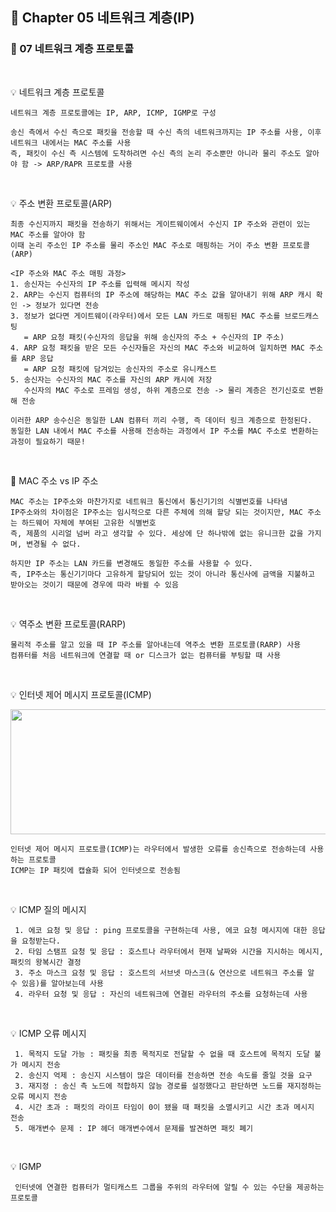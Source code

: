 ## 📕 Chapter 05 네트워크 계층(IP)
### 📙 07 네트워크 계층 프로토콜
</br>

💡 네트워크 계층 프로토콜

    네트워크 계층 프로토콜에는 IP, ARP, ICMP, IGMP로 구성
    
    송신 측에서 수신 측으로 패킷을 전송할 때 수신 측의 네트워크까지는 IP 주소를 사용, 이후 네트워크 내에서는 MAC 주소를 사용
    즉, 패킷이 수신 측 시스템에 도착하려면 수신 측의 논리 주소뿐만 아니라 물리 주소도 알아야 함 -> ARP/RAPR 프로토콜 사용
</br>

💡 주소 변환 프로토콜(ARP)

    최종 수신지까지 패킷을 전송하기 위해서는 게이트웨이에서 수신지 IP 주소와 관련이 있는 MAC 주소를 알아야 함
    이때 논리 주소인 IP 주소를 물리 주소인 MAC 주소로 매핑하는 거이 주소 변환 프로토콜(ARP)
    
    <IP 주소와 MAC 주소 매핑 과정>
    1. 송신자는 수신자의 IP 주소를 입력해 메시지 작성
    2. ARP는 수신지 컴퓨터의 IP 주소에 해당하는 MAC 주소 값을 알아내기 위해 ARP 캐시 확인 -> 정보가 있다면 전송
    3. 정보가 없다면 게이트웨이(라우터)에서 모든 LAN 카드로 매핑된 MAC 주소를 브로드캐스팅 
       = ARP 요청 패킷(수신자의 응답을 위해 송신자의 주소 + 수신자의 IP 주소)
    4. ARP 요청 패킷을 받은 모든 수신자들은 자신의 MAC 주소와 비교하여 일치하면 MAC 주소를 ARP 응답
       = ARP 요청 패킷에 담겨있는 송신자의 주소로 유니캐스트
    5. 송신자는 수신자의 MAC 주소를 자신의 ARP 캐시에 저장
       수신자의 MAC 주소로 프레임 생성, 하위 계층으로 전송 -> 물리 계층은 전기신호로 변환해 전송
       
    이러한 ARP 송수신은 동일한 LAN 컴퓨터 끼리 수행, 즉 데이터 링크 계층으로 한정된다.
    동일한 LAN 내에서 MAC 주소를 사용해 전송하는 과정에서 IP 주소를 MAC 주소로 변환하는 과정이 필요하기 때문!
</br>

📍 MAC 주소 vs IP 주소

    MAC 주소는 IP주소와 마찬가지로 네트워크 통신에서 통신기기의 식별번호를 나타냄
    IP주소와의 차이점은 IP주소는 임시적으로 다른 주체에 의해 할당 되는 것이지만, MAC 주소는 하드웨어 자체에 부여된 고유한 식별번호 
    즉, 제품의 시리얼 넘버 라고 생각할 수 있다. 세상에 단 하나밖에 없는 유니크한 값을 가지며, 변경될 수 없다.
    
    하지만 IP 주소는 LAN 카드를 변경해도 동일한 주소를 사용할 수 있다. 
    즉, IP주소는 통신기기마다 고유하게 할당되어 있는 것이 아니라 통신사에 금액을 지불하고 받아오는 것이기 때문에 경우에 따라 바뀔 수 있음
</br>

💡 역주소 변환 프로토콜(RARP)

    물리적 주소를 알고 있을 때 IP 주소를 알아내는데 역주소 변환 프로토콜(RARP) 사용
    컴퓨터를 처음 네트워크에 연결할 때 or 디스크가 없는 컴퓨터를 부팅할 때 사용
</br>

💡 인터넷 제어 메시지 프로토콜(ICMP)
<p align="center"><img src="https://user-images.githubusercontent.com/45066381/154195225-037b4608-3239-43ce-9e43-269ec8a5cd80.jpg" width="600" height="200"/></p>

    인터넷 제어 메시지 프로토콜(ICMP)는 라우터에서 발생한 오류를 송신측으로 전송하는데 사용하는 프로토콜
    ICMP는 IP 패킷에 캡슐화 되어 인터넷으로 전송됨
</br>

💡 ICMP 질의 메시지

     1. 에코 요청 및 응답 : ping 프로토콜을 구현하는데 사용, 에코 요청 메시지에 대한 응답을 요청받는다.
     2. 타임 스탬프 요청 및 응답 : 호스트나 라우터에서 현재 날짜와 시간을 지시하는 메시지, 패킷의 왕복시간 결정
     3. 주소 마스크 요청 및 응답 : 호스트의 서브넷 마스크(& 연산으로 네트워크 주소를 알 수 있음)를 알아보는데 사용
     4. 라우터 요청 및 응답 : 자신의 네트워크에 연결된 라우터의 주소를 요청하는데 사용
</br>

💡 ICMP 오류 메시지

     1. 목적지 도달 가능 : 패킷을 최종 목적지로 전달할 수 없을 때 호스트에 목적지 도달 불가 메시지 전송
     2. 송신지 억제 : 송신지 시스템이 많은 데이터를 전송하면 전송 속도를 줄일 것을 요구
     3. 재지정 : 송신 측 노드에 적합하지 않능 경로를 설정했다고 판단하면 노드를 재지정하는 오류 메시지 전송
     4. 시간 초과 : 패킷의 라이프 타임이 0이 됐을 때 패킷을 소멸시키고 시간 초과 메시지 전송
     5. 매개변수 문제 : IP 헤더 매개변수에서 문제를 발견하면 패킷 폐기
</br>

💡 IGMP

     인터넷에 연결한 컴퓨터가 멀티캐스트 그룹을 주위의 라우터에 알릴 수 있는 수단을 제공하는 프로토콜
